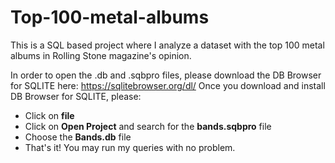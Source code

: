 # Top-100-metal-albums
This is a SQL based project where I analyze a dataset with the top 100 metal albums in Rolling Stone magazine's opinion.

In order to open the .db and .sqbpro files, please download the DB Browser for SQLITE here: https://sqlitebrowser.org/dl/
Once you download and install DB Browser for SQLITE, please:
* Click on **file**
* Click on **Open Project** and search for the **bands.sqbpro** file
* Choose the **Bands.db** file
* That's it! You may run my queries with no problem. 

